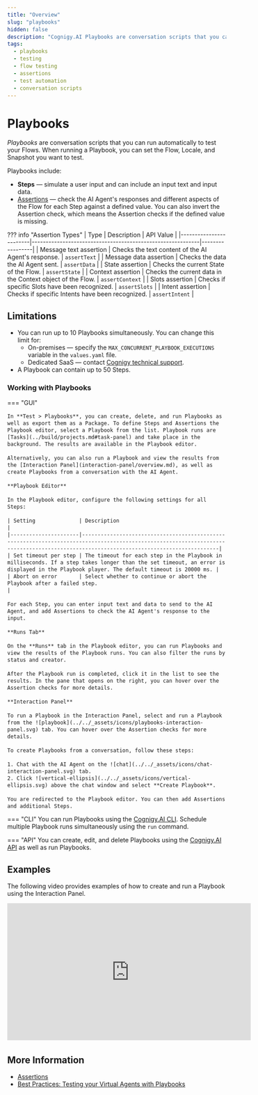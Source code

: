 ```yaml
---
title: "Overview"
slug: "playbooks"
hidden: false
description: "Cognigy.AI Playbooks are conversation scripts that you can run automatically to test your Flows."
tags:
  - playbooks
  - testing
  - flow testing
  - assertions
  - test automation
  - conversation scripts
---
```


# Playbooks

_Playbooks_ are conversation scripts that you can run automatically to test your Flows. When running a Playbook, you can set the Flow, Locale, and Snapshot you want to test.

Playbooks include:

- **Steps** — simulate a user input and can include an input text and input data.
- [Assertions](assertions.md) — check the AI Agent's responses and different aspects of the Flow for each Step against a defined value. You can also invert the Assertion check, which means the Assertion checks if the defined value is missing.

??? info "Assertion Types"
    | Type                   | Description                                                | API Value       |
    |------------------------|------------------------------------------------------------|-----------------|
    | Message text assertion | Checks the text content of the AI Agent's response.        | `assertText`    |
    | Message data assertion | Checks the data the AI Agent sent.                         | `assertData`    |
    | State assertion        | Checks the current State of the Flow.                      | `assertState`   |
    | Context assertion      | Checks the current data in the Context object of the Flow. | `assertContext` |
    | Slots assertion        | Checks if specific Slots have been recognized.             | `assertSlots`   |
    | Intent assertion       | Checks if specific Intents have been recognized.           | `assertIntent`  |

## Limitations

- You can run up to 10 Playbooks simultaneously. You can change this limit for:
  - On-premises — specify the `MAX_CONCURRENT_PLAYBOOK_EXECUTIONS` variable in the `values.yaml` file. 
  - Dedicated SaaS — contact [Cognigy technical support](../../help/get-help.md).
- A Playbook can contain up to 50 Steps.

### Working with Playbooks

=== "GUI"

    In **Test > Playbooks**, you can create, delete, and run Playbooks as well as export them as a Package. To define Steps and Assertions the Playbook editor, select a Playbook from the list. Playbook runs are [Tasks](../build/projects.md#task-panel) and take place in the background. The results are available in the Playbook editor.
    
    Alternatively, you can also run a Playbook and view the results from the [Interaction Panel](interaction-panel/overview.md), as well as create Playbooks from a conversation with the AI Agent.

    **Playbook Editor**

    In the Playbook editor, configure the following settings for all Steps:

    | Setting              | Description                                                                                                                                                                            |
    |----------------------|----------------------------------------------------------------------------------------------------------------------------------------------------------------------------------------|
    | Set timeout per step | The timeout for each step in the Playbook in milliseconds. If a step takes longer than the set timeout, an error is displayed in the Playbook player. The default timeout is 20000 ms. |
    | Abort on error       | Select whether to continue or abort the Playbook after a failed step.                                                                                                                  |

    For each Step, you can enter input text and data to send to the AI Agent, and add Assertions to check the AI Agent's response to the input.

    **Runs Tab**

    On the **Runs** tab in the Playbook editor, you can run Playbooks and view the results of the Playbook runs. You can also filter the runs by status and creator. 
    
    After the Playbook run is completed, click it in the list to see the results. In the pane that opens on the right, you can hover over the Assertion checks for more details.
   
    **Interaction Panel**

    To run a Playbook in the Interaction Panel, select and run a Playbook from the ![playbook](../../_assets/icons/playbooks-interaction-panel.svg) tab. You can hover over the Assertion checks for more details.
    
    To create Playbooks from a conversation, follow these steps:

    1. Chat with the AI Agent on the ![chat](../../_assets/icons/chat-interaction-panel.svg) tab.
    2. Click ![vertical-ellipsis](../../_assets/icons/vertical-ellipsis.svg) above the chat window and select **Create Playbook**.

    You are redirected to the Playbook editor. You can then add Assertions and additional Steps.

=== "CLI"
    You can run Playbooks using the [Cognigy.AI CLI](https://github.com/Cognigy/Cognigy-CLI?tab=readme-ov-file#command-run). Schedule multiple Playbook runs simultaneously using the `run` command.

=== "API"
    You can create, edit, and delete Playbooks using the [Cognigy.AI API](https://api-trial.cognigy.ai/openapi#tag--Playbooks-v2.0) as well as run Playbooks.

## Examples

The following video provides examples of how to create and run a Playbook using the Interaction Panel.

<div style="text-align:center;">
  <iframe width="560" height="315" src="https://www.youtube.com/embed/juB7Wy4Anvc?si=7lMt55YSMdqdaP2i&amp;start=44" title="YouTube video player" frameborder="0" allow="accelerometer; autoplay; clipboard-write; encrypted-media; gyroscope; picture-in-picture; web-share" referrerpolicy="strict-origin-when-cross-origin" allowfullscreen></iframe>
</div>

## More Information

- [Assertions](assertions.md)
- [Best Practices: Testing your Virtual Agents with Playbooks](https://support.cognigy.com/hc/en-us/articles/9585431937948-Best-Practices-Testing-your-Virtual-Agents-with-Playbooks#7-regression-test-nlu-models-0-6)